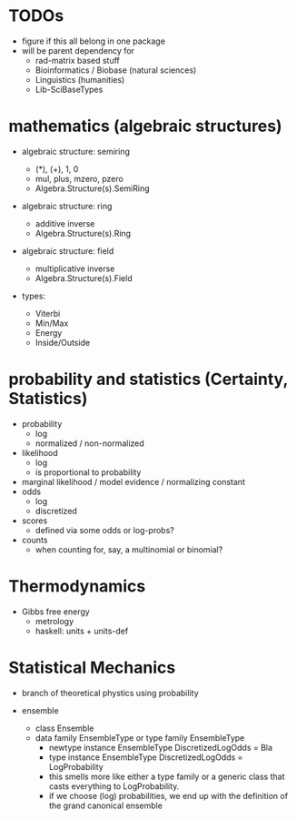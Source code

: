 
# TODOs

- figure if this all belong in one package
- will be parent dependency for
  - rad-matrix based stuff
  - Bioinformatics / Biobase (natural sciences)
  - Linguistics (humanities)
  - Lib-SciBaseTypes

# mathematics (algebraic structures)

- algebraic structure: semiring
  - (*), (+), 1, 0
  - mul, plus, mzero, pzero
  - Algebra.Structure(s).SemiRing
- algebraic structure: ring
  - additive inverse
  - Algebra.Structure(s).Ring
- algebraic structure: field
  - multiplicative inverse
  - Algebra.Structure(s).Field

- types:
  - Viterbi
  - Min/Max
  - Energy
  - Inside/Outside

# probability and statistics (Certainty, Statistics)

- probability
  - log
  - normalized / non-normalized
- likelihood
  - log
  - is proportional to probability
- marginal likelihood / model evidence / normalizing constant
- odds
  - log
  - discretized
- scores
  - defined via some odds or log-probs?
- counts
  - when counting for, say, a multinomial or binomial?

# Thermodynamics

- Gibbs free energy
  - metrology
  - haskell: units + units-def

# Statistical Mechanics

- branch of theoretical phystics using probability

- ensemble
  - class Ensemble
  - data family EnsembleType or type family EnsembleType
    - newtype instance EnsembleType DiscretizedLogOdds = Bla
    - type    instance EnsembleType DiscretizedLogOdds = LogProbability
    - this smells more like either a type family or a generic class that casts
      everything to LogProbability.
    - if we choose (log) probabilities, we end up with the definition of the
      grand canonical ensemble

